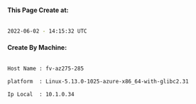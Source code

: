 
   
#### This Page Create at:

```bash

2022-06-02 - 14:15:32 UTC

```

#### Create By Machine:

```bash

Host Name : fv-az275-285

platform  : Linux-5.13.0-1025-azure-x86_64-with-glibc2.31

Ip Local  : 10.1.0.34

```

